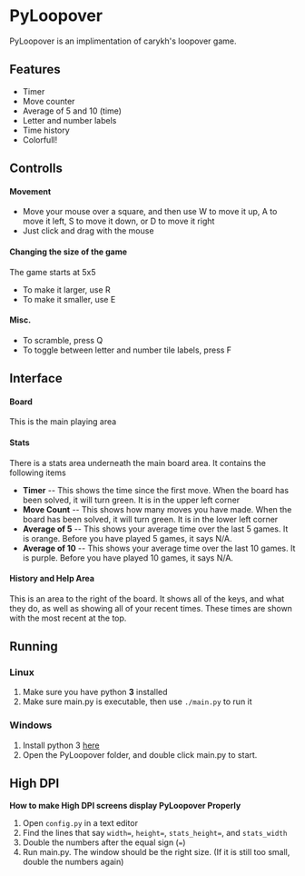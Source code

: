 # PyLoopover
PyLoopover is an implimentation of carykh's loopover game.
## Features
- Timer
- Move counter
- Average of 5 and 10 (time)
- Letter and number labels
- Time history
- Colorfull!
## Controlls
#### Movement
- Move your mouse over a square, and then use W to move it up, A to move it left, S to move it down, or D to move it right
- Just click and drag with the mouse
#### Changing the size of the game
The game starts at 5x5
- To make it larger, use R
- To make it smaller, use E
#### Misc.
- To scramble, press Q
- To toggle between letter and number tile labels, press F
## Interface
#### Board
This is the main playing area
#### Stats
There is a stats area underneath the main board area.
It contains the following items
- **Timer** -- This shows the time since the first move.  When the board has been solved, it will turn green.
It is in the upper left corner
- **Move Count** -- This shows how many moves you have made.  When the board has been solved, it will turn green.
It is in the lower left corner
- **Average of 5** -- This shows your average time over the last 5 games.  It is orange.
Before you have played 5 games, it says N/A.
- **Average of 10** -- This shows your average time over the last 10 games. It is purple.
Before you have played 10 games, it says N/A.
#### History and Help Area
This is an area to the right of the board.
It shows all of the keys, and what they do, as well as showing all of your recent times.
These times are shown with the most recent at the top.
## Running
### Linux
1. Make sure you have python **3** installed
2. Make sure main.py is executable, then use `./main.py` to run it
### Windows
1. Install python 3 [here](https://www.python.org/downloads/release/python-372/)
2. Open the PyLoopover folder, and double click main.py to start.
## High DPI
**How to make High DPI screens display PyLoopover Properly**
1. Open `config.py` in a text editor
2. Find the lines that say `width=`, `height=`, `stats_height=`, and `stats_width`
3. Double the numbers after the equal sign (`=`)
4. Run main.py. The window should be the right size. (If it is still too small, double the numbers again)
